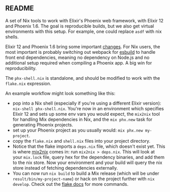 ## README 

A set of Nix tools to work with Elixir's Phoenix web framework, with Elixir 12 and Phoenix 1.6. The goal is reproducible builds, but we also get virtual environments with this setup. For example, one could replace `asdf` with nix shells. 

Elixir 12 and Phoenix 1.6 bring some important [changes](https://www.phoenixframework.org/blog/phoenix-1.6-released). For Nix users, the most important is probably switching out webpack for [esbuild](https://esbuild.github.io/) to handle front end dependencies, meaning no dependency on Node.js and no additional setup required when compiling a Phoenix app. A big win for reproducibility. 

The `phx-shell.nix` is standalone, and should be modified to work with the `flake.nix` expression.

An example workflow might look something like this:
- pop into a Nix shell (especially if you're using a different Elixir version): `nix-shell phx-shell.nix`. You're now in an environment which specifies Elixir 12 and sets up some env vars you would expect, the `mix2nix` tool for handling Mix dependencies in Nix, and the `mix phx.new` task for generating Phoenix projects.
- set up your Phoenix project as you usually would: `mix phx.new my-project`. 
- copy the `flake.nix` and `shell.nix` files into your project directory.
- Notice that the flake imports a `deps.nix` file, which doesn't exist yet. This is where [mix2nix](https://github.com/ydlr/mix2nix) comes in: run `mix2nix > deps.nix`. This will look at your `mix.lock` file, query hex for the dependency binaries, and add them to the nix store. Now your environment and your build will query the nix store instead of fetching dependencies externally.
- You can now run `nix build` to build a Mix release (which will be under `result/bin/my-project-name`) or hack on the project further with `nix develop`. Check out the [flake docs](https://nixos.org/manual/nix/unstable/command-ref/new-cli/nix3-flake.html) for more commands.
